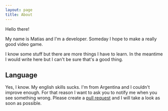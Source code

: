 ```yaml
---
layout: page
title: About
---
```


<p class="message">
    Hello there!
</p> 

My name is Matias and I'm a developer. Someday I hope to make a really good video game.

I know some stuff but there are more things I have to learn. In the meantime I would write here but I can't be sure that's a good thing.

## Language

Yes, I know. My english skills sucks. I'm from Argentina and I couldn't improve enough. For that reason I want to ask you to notify me when you see something wrong. Please create a [pull request](https://github.com/matiasbeckerle/matiasbeckerle.github.io/pulls) and I will take a look as soon as possible.
